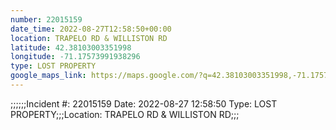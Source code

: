 ```yaml
---
number: 22015159
date_time: 2022-08-27T12:58:50+00:00
location: TRAPELO RD & WILLISTON RD
latitude: 42.38103003351998
longitude: -71.17573991938296
type: LOST PROPERTY
google_maps_link: https://maps.google.com/?q=42.38103003351998,-71.17573991938296
---
```


;;;;;;Incident #: 22015159  Date: 2022-08-27 12:58:50   Type: LOST PROPERTY;;;Location: TRAPELO RD & WILLISTON RD;;;
